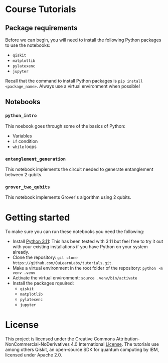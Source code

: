 # Course Tutorials

## Package requirements
Before we can begin, you will need to install the following Python packages to use the notebooks:
- `qiskit`
- `matplotlib`
- `pylatexenc`
- `jupyter`

Recall that the command to install Python packages is `pip install <package_name>`.
Always use a virtual environment when possible!

## Notebooks
### `python_intro`
This noebook goes through some of the basics of Python:
- Variables
- `if` condition
- `while` loops

### `entanglement_generation`
This notebook implements the circuit needed to generate entanglement between 2 qubits.

### `grover_two_qubits`
This notebook implements Grover's algorithm using 2 qubits.

# Getting started
To make sure you can run these notebooks you need the following:
- Install [Python 3.11](https://www.python.org/downloads/release/python-3110/): This has been tested with 3.11 but feel free to try it out with your existing installations if you have Python on your system already.
- Clone the repository: `git clone https://github.com/QuLearnLabs/tutorials.git`.
- Make a virtual environment in the root folder of the repository: `python -m venv .venv`
- Activate the virtual environment: `source .venv/bin/activate`
- Install the packages rqeuired:
    - `qiskit`
    - `matplotlib`
    - `pylatexenc`
    - `jupyter`

# License
This project is licensed under the Creative Commons Attribution-NonCommercial-NoDerivatives 4.0 International [License](LICENSE.md).
The tutorials use among others Qiskit, an open-source SDK for quantum computing by IBM, licensed under Apache 2.0.